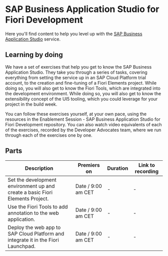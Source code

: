 # SAP Business Application Studio for Fiori Development

Here you'll find content to help you level up with the [SAP Business Application Studio](https://help.sap.com/viewer/9d1db9835307451daa8c930fbd9ab264/Cloud/en-US) service.

## Learning by doing

We have a set of exercises that help you get to know the SAP Business Application Studio. They take you through a series of tasks, covering everything from setting the service up in an SAP Cloud Platform trial account, to the creation and fine-tuning of a Fiori Elements project. While doing so, you will also get to know the Fiori Tools, which are integrated into the development environment. While doing so, you will also get to know the extensibility concept of the UI5 tooling, which you could leverage for your project in the build week.

You can follow these exercises yourself, at your own pace, using the resources in the Enablement Session - SAP Business Application Studio for Fiori Development repository. 
You can also watch video equivalents of each of the exercises, recorded by the Developer Advocates team, where we run through each of the exercises one by one.

## Parts

| Description | Premiers on |Duration | Link to recording |
|-|-|-|-|
|Set the development environment up and create a basic Fiori Elements Project.| Date / 9:00 am CET|-|-|
|Use the Fiori Tools to add annotation to the web application. |  Date / 9:00 am CET |-|-|
|Deploy the web app to SAP Cloud Platform and integrate it in the Fiori Launchpad.|  Date / 9:00 am CET | -|-|

